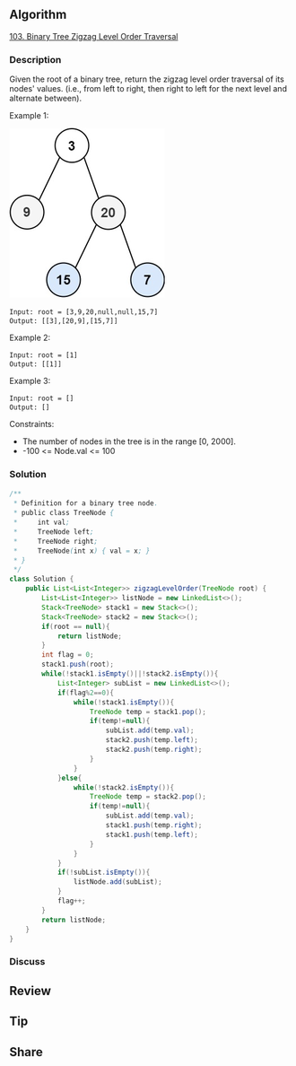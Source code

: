 ## Algorithm

[103. Binary Tree Zigzag Level Order Traversal](https://leetcode.com/problems/binary-tree-zigzag-level-order-traversal/)

### Description

Given the root of a binary tree, return the zigzag level order traversal of its nodes' values. (i.e., from left to right, then right to left for the next level and alternate between).

Example 1:

![](assets/20210226-1c18bf3b.png)

```
Input: root = [3,9,20,null,null,15,7]
Output: [[3],[20,9],[15,7]]
```


Example 2:

```
Input: root = [1]
Output: [[1]]
```


Example 3:

```
Input: root = []
Output: []
```

Constraints:

- The number of nodes in the tree is in the range [0, 2000].
- -100 <= Node.val <= 100


### Solution

```java
/**
 * Definition for a binary tree node.
 * public class TreeNode {
 *     int val;
 *     TreeNode left;
 *     TreeNode right;
 *     TreeNode(int x) { val = x; }
 * }
 */
class Solution {
    public List<List<Integer>> zigzagLevelOrder(TreeNode root) {
        List<List<Integer>> listNode = new LinkedList<>();
        Stack<TreeNode> stack1 = new Stack<>();
        Stack<TreeNode> stack2 = new Stack<>();
        if(root == null){
            return listNode;
        }
        int flag = 0;
        stack1.push(root);
        while(!stack1.isEmpty()||!stack2.isEmpty()){
            List<Integer> subList = new LinkedList<>();
            if(flag%2==0){
                while(!stack1.isEmpty()){
                    TreeNode temp = stack1.pop();
                    if(temp!=null){
                        subList.add(temp.val);
                        stack2.push(temp.left);
                        stack2.push(temp.right);
                    }
                }
            }else{
                while(!stack2.isEmpty()){
                    TreeNode temp = stack2.pop();
                    if(temp!=null){
                        subList.add(temp.val);
                        stack1.push(temp.right);
                        stack1.push(temp.left);
                    }
                }
            }
            if(!subList.isEmpty()){
                listNode.add(subList);
            }
            flag++;
        }
        return listNode;
    }
}
```

### Discuss

## Review


## Tip


## Share
